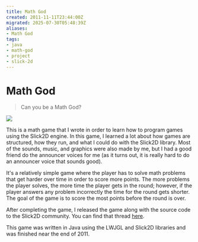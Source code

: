 ```yaml
---
title: Math God
created: 2011-11-11T23:44:00Z
migrated: 2025-07-30T05:48:39Z
aliases:
- Math God
tags:
- java
- math-god
- project
- slick-2d
---
```


# Math God

> Can you be a Math God?

![](https://www.youtube.com/watch?v=1WmAt5C2tjo)

This is a math game that I wrote in order to learn how to program games using the Slick2D engine. In this game, I learned a lot about how games are structured, how they run, and what I could do with the Slick2D library. Most of the sounds, music, and graphics were also made by me, but I had a good friend do the announcer voices for me (as it turns out, it is really hard to do an announcer voice that sounds good).

It's a relatively simple game where the player has to solve math problems that get harder over time in order to score more points. The more problems the player solves, the more time the player gets in the round; however, if the player answers any problem incorrectly the time for the round gets shorter. The goal of the game is to score the most points before the round is over.

After completing the game, I released the game along with the source code to the Slick2D community. You can find that thread [here](http://slick.ninjacave.com/forum/viewtopic.php?f=2&t=4291).

This game was written in Java using the LWJGL and Slick2D libraries and was finished near the end of 2011.
